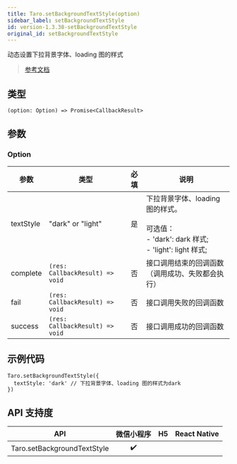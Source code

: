 ```yaml
---
title: Taro.setBackgroundTextStyle(option)
sidebar_label: setBackgroundTextStyle
id: version-1.3.38-setBackgroundTextStyle
original_id: setBackgroundTextStyle
---
```


动态设置下拉背景字体、loading 图的样式

> [参考文档](https://developers.weixin.qq.com/miniprogram/dev/api/ui/background/wx.setBackgroundTextStyle.html)

## 类型

```tsx
(option: Option) => Promise<CallbackResult>
```

## 参数

### Option

| 参数 | 类型 | 必填 | 说明 |
| --- | --- | :---: | --- |
| textStyle | "dark" or "light" | 是 | 下拉背景字体、loading 图的样式。<br /><br />可选值：<br />- 'dark': dark 样式;<br />- 'light': light 样式; |
| complete | `(res: CallbackResult) => void` | 否 | 接口调用结束的回调函数（调用成功、失败都会执行） |
| fail | `(res: CallbackResult) => void` | 否 | 接口调用失败的回调函数 |
| success | `(res: CallbackResult) => void` | 否 | 接口调用成功的回调函数 |

## 示例代码

```tsx
Taro.setBackgroundTextStyle({
  textStyle: 'dark' // 下拉背景字体、loading 图的样式为dark
})
```

## API 支持度

| API | 微信小程序 | H5 | React Native |
| :---: | :---: | :---: | :---: |
| Taro.setBackgroundTextStyle | ✔️ |  |  |
